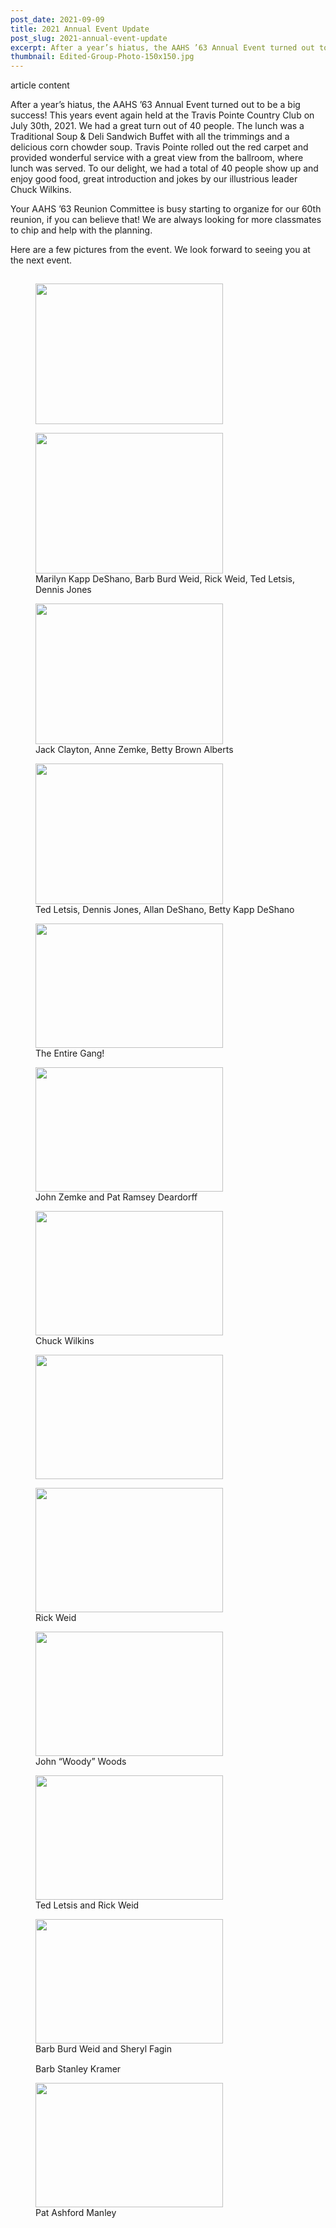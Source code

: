 ```yaml
---
post_date: 2021-09-09
title: 2021 Annual Event Update
post_slug: 2021-annual-event-update
excerpt: After a year’s hiatus, the AAHS ’63 Annual Event turned out to be a big success! This years event again held at the Travis Pointe Country Club on July 30th, 2021. We had a great turn out of 40 people.  The lunch was a Traditional Soup & Deli Sandwich Buffet with all the trimmings and a delicious corn chowder soup.
thumbnail: Edited-Group-Photo-150x150.jpg
---
```


article content<div class="entry-content clearfix">  		<p>After a year’s hiatus, the AAHS ’63 Annual Event turned out to be a big success! This years event again held at the Travis Pointe Country Club on July 30th, 2021. We had a great turn out of 40 people. The lunch was a Traditional Soup &amp; Deli Sandwich Buffet with all the trimmings and a delicious corn chowder soup. Travis Pointe rolled out the red carpet and provided wonderful service with a great view from the ballroom, where lunch was served. To our delight, we had a total of 40 people show up and enjoy good food, great introduction and jokes by our illustrious leader Chuck Wilkins.</p> <p>Your AAHS &#8217;63 Reunion Committee is busy starting to organize for our 60th reunion, if you can believe that! We are always looking for more classmates to chip and help with the planning.</p> <p>Here are a few pictures from the event. We look forward to seeing you at the next event.</p> <p><img loading="lazy" class="alignleft size-medium wp-image-5396" src="/assets/images/DSC_9550.jpg" alt="" width="1" height="1" /></p> <div id='gallery-1' class='gallery galleryid-5347 gallery-columns-3 gallery-size-medium'><figure class='gallery-item'> 			<div class='gallery-icon landscape'> 				<a href="/assets/images/IMG_0271.jpeg" data-slb-active="1" data-slb-asset="258876386" data-slb-internal="0" data-slb-group="5347"><img width="300" height="225" src="/assets/images/IMG_0271-300x225.jpeg" class="attachment-medium size-medium" alt="" loading="lazy" srcset="IMG_0271-300x225.jpeg" sizes="(max-width: 300px) 100vw, 300px" /></a> 			</div></figure><figure class='gallery-item'> 			<div class='gallery-icon landscape'> 				<a href="/assets/images/IMG_0286.jpeg" data-slb-active="1" data-slb-asset="1933051196" data-slb-internal="0" data-slb-group="5347"><img width="300" height="225" src="/assets/images/IMG_0286-300x225.jpeg" class="attachment-medium size-medium" alt="" loading="lazy" aria-describedby="gallery-1-5384" srcset="IMG_0286-300x225.jpeg" sizes="(max-width: 300px) 100vw, 300px" /></a> 			</div> 				<figcaption class='wp-caption-text gallery-caption' id='gallery-1-5384'> 				Marilyn Kapp DeShano, Barb Burd Weid, Rick Weid, Ted Letsis, Dennis Jones 				</figcaption></figure><figure class='gallery-item'> 			<div class='gallery-icon landscape'> 				<a href="/assets/images/IMG_0285.jpeg" data-slb-active="1" data-slb-asset="198947789" data-slb-internal="0" data-slb-group="5347"><img width="300" height="225" src="/assets/images/IMG_0285-300x225.jpeg" class="attachment-medium size-medium" alt="" loading="lazy" aria-describedby="gallery-1-5383" srcset="IMG_0285-300x225.jpeg" sizes="(max-width: 300px) 100vw, 300px" /></a> 			</div> 				<figcaption class='wp-caption-text gallery-caption' id='gallery-1-5383'> 				Jack Clayton, Anne Zemke, Betty Brown Alberts 				</figcaption></figure><figure class='gallery-item'> 			<div class='gallery-icon landscape'> 				<a href="/assets/images/IMG_0279.jpeg" data-slb-active="1" data-slb-asset="1880315913" data-slb-internal="0" data-slb-group="5347"><img width="300" height="225" src="/assets/images/IMG_0279-300x225.jpeg" class="attachment-medium size-medium" alt="" loading="lazy" aria-describedby="gallery-1-5378" srcset="IMG_0279-300x225.jpeg" sizes="(max-width: 300px) 100vw, 300px" /></a> 			</div> 				<figcaption class='wp-caption-text gallery-caption' id='gallery-1-5378'> 				Ted Letsis, Dennis Jones, Allan DeShano, Betty Kapp DeShano 				</figcaption></figure><figure class='gallery-item'> 			<div class='gallery-icon landscape'> 				<a href="/assets/images/Edited-Group-Photo-scaled.jpg" data-slb-active="1" data-slb-asset="1215553293" data-slb-internal="0" data-slb-group="5347"><img width="300" height="199" src="/assets/images/Edited-Group-Photo-300x199.jpg" class="attachment-medium size-medium" alt="" loading="lazy" aria-describedby="gallery-1-5418" srcset="Edited-Group-Photo-300x199.jpg" sizes="(max-width: 300px) 100vw, 300px" /></a> 			</div> 				<figcaption class='wp-caption-text gallery-caption' id='gallery-1-5418'> 				The Entire Gang! 				</figcaption></figure><figure class='gallery-item'> 			<div class='gallery-icon landscape'> 				<a href="/assets/images/DSC_9564-scaled.jpg" data-slb-active="1" data-slb-asset="1458345043" data-slb-internal="0" data-slb-group="5347"><img width="300" height="199" src="/assets/images/DSC_9564-300x199.jpg" class="attachment-medium size-medium" alt="" loading="lazy" aria-describedby="gallery-1-5403" srcset="DSC_9564-300x199.jpg" sizes="(max-width: 300px) 100vw, 300px" /></a> 			</div> 				<figcaption class='wp-caption-text gallery-caption' id='gallery-1-5403'> 				John Zemke and Pat Ramsey Deardorff 				</figcaption></figure><figure class='gallery-item'> 			<div class='gallery-icon landscape'> 				<a href="/assets/images/DSC_9563-scaled.jpg" data-slb-active="1" data-slb-asset="1160362786" data-slb-internal="0" data-slb-group="5347"><img width="300" height="199" src="/assets/images/DSC_9563-300x199.jpg" class="attachment-medium size-medium" alt="" loading="lazy" aria-describedby="gallery-1-5402" srcset="DSC_9563-300x199.jpg" sizes="(max-width: 300px) 100vw, 300px" /></a> 			</div> 				<figcaption class='wp-caption-text gallery-caption' id='gallery-1-5402'> 				Chuck Wilkins 				</figcaption></figure><figure class='gallery-item'> 			<div class='gallery-icon landscape'> 				<a href="/assets/images/DSC_9559-scaled.jpg" data-slb-active="1" data-slb-asset="1785661424" data-slb-internal="0" data-slb-group="5347"><img width="300" height="199" src="/assets/images/DSC_9559-300x199.jpg" class="attachment-medium size-medium" alt="" loading="lazy" /></a> 			</div></figure><figure class='gallery-item'> 			<div class='gallery-icon landscape'> 				<a href="/assets/images/DSC_9556-scaled.jpg" data-slb-active="1" data-slb-asset="861309027" data-slb-internal="0" data-slb-group="5347"><img width="300" height="199" src="/assets/images/DSC_9556-300x199.jpg" class="attachment-medium size-medium" alt="" loading="lazy" aria-describedby="gallery-1-5400" srcset="DSC_9556-300x199.jpg" sizes="(max-width: 300px) 100vw, 300px" /></a> 			</div> 				<figcaption class='wp-caption-text gallery-caption' id='gallery-1-5400'> 				Rick Weid  				</figcaption></figure><figure class='gallery-item'> 			<div class='gallery-icon landscape'> 				<a href="/assets/images/DSC_9555-scaled.jpg" data-slb-active="1" data-slb-asset="1387066565" data-slb-internal="0" data-slb-group="5347"><img width="300" height="199" src="/assets/images/DSC_9555-300x199.jpg" class="attachment-medium size-medium" alt="" loading="lazy" aria-describedby="gallery-1-5399" srcset="DSC_9555-300x199.jpg" sizes="(max-width: 300px) 100vw, 300px" /></a> 			</div> 				<figcaption class='wp-caption-text gallery-caption' id='gallery-1-5399'> 				John &#8220;Woody&#8221; Woods 				</figcaption></figure><figure class='gallery-item'> 			<div class='gallery-icon landscape'> 				<a href="/assets/images/DSC_9553-scaled.jpg" data-slb-active="1" data-slb-asset="1412724429" data-slb-internal="0" data-slb-group="5347"><img width="300" height="199" src="/assets/images/DSC_9553-300x199.jpg" class="attachment-medium size-medium" alt="" loading="lazy" aria-describedby="gallery-1-5398" srcset="DSC_9553-300x199.jpg" sizes="(max-width: 300px) 100vw, 300px" /></a> 			</div> 				<figcaption class='wp-caption-text gallery-caption' id='gallery-1-5398'> 				Ted Letsis and Rick Weid 				</figcaption></figure><figure class='gallery-item'> 			<div class='gallery-icon landscape'> 				<a href="/assets/images/DSC_9552-scaled.jpg" data-slb-active="1" data-slb-asset="1305270489" data-slb-internal="0" data-slb-group="5347"><img width="300" height="199" src="/assets/images/DSC_9552-300x199.jpg" class="attachment-medium size-medium" alt="" loading="lazy" aria-describedby="gallery-1-5397" srcset="DSC_9552-300x199.jpg" sizes="(max-width: 300px) 100vw, 300px" /></a> 			</div> 				<figcaption class='wp-caption-text gallery-caption' id='gallery-1-5397'> 				Barb Burd Weid and Sheryl Fagin 				</figcaption></figure><figure class='gallery-item'> 			<div class='gallery-icon'> 				<a href="/assets/images/DSC_9550.jpg" data-slb-active="1" data-slb-asset="952111658" data-slb-internal="0" data-slb-group="5347"><img width="1" height="1" src="/assets/images/DSC_9550.jpg" class="attachment-medium size-medium" alt="" loading="lazy" aria-describedby="gallery-1-5396" /></a> 			</div> 				<figcaption class='wp-caption-text gallery-caption' id='gallery-1-5396'> 				Barb Stanley Kramer 				</figcaption></figure><figure class='gallery-item'> 			<div class='gallery-icon landscape'> 				<a href="/assets/images/DSC_9547-scaled.jpg" data-slb-active="1" data-slb-asset="18713525" data-slb-internal="0" data-slb-group="5347"><img width="300" height="199" src="/assets/images/DSC_9547-300x199.jpg" class="attachment-medium size-medium" alt="" loading="lazy" aria-describedby="gallery-1-5395" srcset="DSC_9547-300x199.jpg" sizes="(max-width: 300px) 100vw, 300px" /></a> 			</div> 				<figcaption class='wp-caption-text gallery-caption' id='gallery-1-5395'> 				Pat Ashford Manley 				</figcaption></figure> 		</div>   		 	</div>